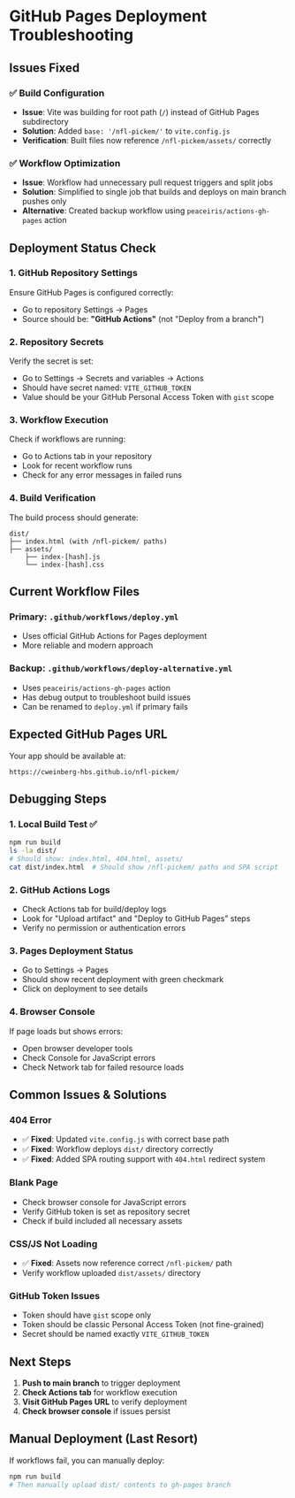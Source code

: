 # GitHub Pages Deployment Troubleshooting

## Issues Fixed

### ✅ **Build Configuration**
- **Issue**: Vite was building for root path (`/`) instead of GitHub Pages subdirectory
- **Solution**: Added `base: '/nfl-pickem/'` to `vite.config.js`
- **Verification**: Built files now reference `/nfl-pickem/assets/` correctly

### ✅ **Workflow Optimization**
- **Issue**: Workflow had unnecessary pull request triggers and split jobs
- **Solution**: Simplified to single job that builds and deploys on main branch pushes only
- **Alternative**: Created backup workflow using `peaceiris/actions-gh-pages` action

## Deployment Status Check

### 1. **GitHub Repository Settings**
Ensure GitHub Pages is configured correctly:
- Go to repository Settings → Pages
- Source should be: **"GitHub Actions"** (not "Deploy from a branch")

### 2. **Repository Secrets**
Verify the secret is set:
- Go to Settings → Secrets and variables → Actions
- Should have secret named: `VITE_GITHUB_TOKEN`
- Value should be your GitHub Personal Access Token with `gist` scope

### 3. **Workflow Execution**
Check if workflows are running:
- Go to Actions tab in your repository
- Look for recent workflow runs
- Check for any error messages in failed runs

### 4. **Build Verification**
The build process should generate:
```
dist/
├── index.html (with /nfl-pickem/ paths)
├── assets/
    ├── index-[hash].js
    └── index-[hash].css
```

## Current Workflow Files

### Primary: `.github/workflows/deploy.yml`
- Uses official GitHub Actions for Pages deployment
- More reliable and modern approach

### Backup: `.github/workflows/deploy-alternative.yml`
- Uses `peaceiris/actions-gh-pages` action
- Has debug output to troubleshoot build issues
- Can be renamed to `deploy.yml` if primary fails

## Expected GitHub Pages URL

Your app should be available at:
```
https://cweinberg-hbs.github.io/nfl-pickem/
```

## Debugging Steps

### 1. **Local Build Test** ✅
```bash
npm run build
ls -la dist/
# Should show: index.html, 404.html, assets/
cat dist/index.html  # Should show /nfl-pickem/ paths and SPA script
```

### 2. **GitHub Actions Logs**
- Check Actions tab for build/deploy logs
- Look for "Upload artifact" and "Deploy to GitHub Pages" steps
- Verify no permission or authentication errors

### 3. **Pages Deployment Status**
- Go to Settings → Pages
- Should show recent deployment with green checkmark
- Click on deployment to see details

### 4. **Browser Console**
If page loads but shows errors:
- Open browser developer tools
- Check Console for JavaScript errors
- Check Network tab for failed resource loads

## Common Issues & Solutions

### **404 Error**
- ✅ **Fixed**: Updated `vite.config.js` with correct base path
- ✅ **Fixed**: Workflow deploys `dist/` directory correctly
- ✅ **Fixed**: Added SPA routing support with `404.html` redirect system

### **Blank Page**
- Check browser console for JavaScript errors
- Verify GitHub token is set as repository secret
- Check if build included all necessary assets

### **CSS/JS Not Loading**
- ✅ **Fixed**: Assets now reference correct `/nfl-pickem/` path
- Verify workflow uploaded `dist/assets/` directory

### **GitHub Token Issues**
- Token should have `gist` scope only
- Token should be classic Personal Access Token (not fine-grained)
- Secret should be named exactly `VITE_GITHUB_TOKEN`

## Next Steps

1. **Push to main branch** to trigger deployment
2. **Check Actions tab** for workflow execution
3. **Visit GitHub Pages URL** to verify deployment
4. **Check browser console** if issues persist

## Manual Deployment (Last Resort)

If workflows fail, you can manually deploy:
```bash
npm run build
# Then manually upload dist/ contents to gh-pages branch
```